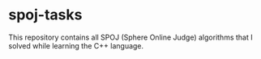 # spoj-tasks
This repository contains all SPOJ (Sphere Online Judge) algorithms that I solved while learning the C++ language.
